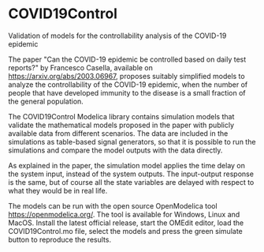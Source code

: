 # COVID19Control
Validation of models for the controllability analysis of the COVID-19 epidemic

The paper "Can the COVID-19 epidemic be controlled based on daily test reports?" by Francesco Casella, available on https://arxiv.org/abs/2003.06967, proposes suitably simplified models to analyze the controllability of the COVID-19 epidemic, when the number of people that have developed immunity to the disease is a small fraction of the general population.

The COVID19Control Modelica library contains simulation models that validate the mathematical models proposed in the paper with publicly available data from different scenarios. The data are included in the simulations as table-based signal generators, so that it is possible to run the simulations and compare the model outputs with the data directly.

As explained in the paper, the simulation model applies the time delay on the system input, instead of the system outputs. The input-output response is the same, but of course all the state variables are delayed with respect to what they would be in real life.

The models can be run with the open source OpenModelica tool https://openmodelica.org/. The tool is available for Windows, Linux and MacOS. Install the latest official release, start the OMEdit editor, load the COVID19Control.mo file, select the models and press the green simulate button to reproduce the results.
